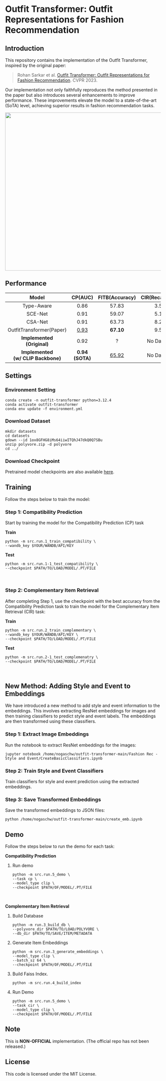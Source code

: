 # Outfit Transformer: Outfit Representations for Fashion Recommendation

## Introduction

This repository contains the implementation of the Outfit Transformer, inspired by the original paper:

> Rohan Sarkar et al. [Outfit Transformer: Outfit Representations for Fashion Recommendation](https://arxiv.org/abs/2204.04812). CVPR 2023.

Our implementation not only faithfully reproduces the method presented in the paper but also introduces several enhancements to improve performance. These improvements elevate the model to a state-of-the-art (SoTA) level, achieving superior results in fashion recommendation tasks.

<div align="center"> <img src = https://github.com/owj0421/outfit-transformer/assets/98876272/fc39d1c7-b076-495d-8213-3b98ef038b64 width = 512> </div>

## Performance

<div align="center">

|Model|CP(AUC)|FITB(Accuracy)|CIR(Recall@10)|
|:-:|:-:|:-:|:-:|
|Type-Aware|0.86|57.83|3.50|
|SCE-Net|0.91|59.07|5.10|
|CSA-Net|0.91|63.73|8.27|
|OutfitTransformer(Paper)|<u>0.93</u>|**67.10**|9.58|
|**Implemented <br> (Original)**|0.92|?|No Dataset|
|**Implemented <br> (w/ CLIP Backbone)**|**0.94 <br> (SOTA)**|<u>65.92</u>|No Dataset|

</div>

## Settings

### Environment Setting
```
conda create -n outfit-transformer python=3.12.4
conda activate outfit-transformer
conda env update -f environment.yml
```
### Download Dataset
```
mkdir datasets
cd datasets
gdown --id 1ox8GFHG8iMs64iiwITQhJ47dkQ0Q7SBu
unzip polyvore.zip -d polyvore
cd ../
```
### Download Checkpoint
Pretrained model checkpoints are also available [here](https://drive.google.com/drive/folders/1cMTvmC6vWV9F9j08GX1MppNm6DDnSiZl?usp=drive_link).

## Training
Follow the steps below to train the model:

### Step 1: Compatibility Prediction
Start by training the model for the Compatibility Prediction (CP) task

**Train**
```
python -m src.run.1_train_compatibility \
--wandb_key $YOUR/WANDB/API/KEY
```
**Test**
```
python -m src.run.1-1_test_compatibility \
--checkpoint $PATH/TO/LOAD/MODEL/.PT/FILE
```

<br>

### Step 2: Complementary Item Retrieval

After completing Step 1, use the checkpoint with the best accuracy from the Compatibility Prediction task to train the model for the Complementary Item Retrieval (CIR) task:

**Train**
```
python -m src.run.2_train_complementary \
--wandb_key $YOUR/WANDB/API/KEY \
--checkpoint $PATH/TO/LOAD/MODEL/.PT/FILE
```
**Test**
```
python -m src.run.2-1_test_complemenatry \
--checkpoint $PATH/TO/LOAD/MODEL/.PT/FILE
```

<br>

## New Method: Adding Style and Event to Embeddings

We have introduced a new method to add style and event information to the embeddings. This involves extracting ResNet embeddings for images and then training classifiers to predict style and event labels. The embeddings are then transformed using these classifiers.

### Step 1: Extract Image Embeddings
Run the notebook to extract ResNet embeddings for the images:
```
jupyter notebook /home/nogaschw/outfit-transformer-main/Fashion Rec -Style and Event/CreateBasicClassifiers.ipynb
```

### Step 2: Train Style and Event Classifiers
Train classifiers for style and event prediction using the extracted embeddings.

### Step 3: Save Transformed Embeddings
Save the transformed embeddings to JSON files:
```
python /home/nogaschw/outfit-transformer-main/create_emb.ipynb
```

## Demo

Follow the steps below to run the demo for each task:

**Compatibility Prediction**

1. Run demo
    ```
    python -m src.run.5_demo \
    --task cp \
    --model_type clip \
    --checkpoint $PATH/OF/MODEL/.PT/FILE
    ```

<br>

**Complementary Item Retrieval**

1. Build Database
    ```
    python -m run.3_build_db \
    --polyvore_dir $PATH/TO/LOAD/POLYVORE \
    --db_dir $PATH/TO/SAVE/ITEM/METADATA
    ```
1. Generate Item Embeddings
    ```
    python -m src.run.3_generate_embeddings \
    --model_type clip \
    --batch_sz 64 \
    --checkpoint $PATH/OF/MODEL/.PT/FILE
    ```
2. Build Faiss Index.
    ```
    python -m src.run.4_build_index
    ```
3. Run Demo
    ```
    python -m src.run.5_demo \
    --task cir \
    --model_type clip \
    --checkpoint $PATH/OF/MODEL/.PT/FILE
    ```

## Note
This is **NON-OFFICIAL** implementation. (The official repo has not been released.)

## License
This code is licensed under the MIT License.